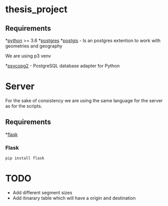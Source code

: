 # thesis_project

## Requirements

*[python](https://www.python.org/) >= 3.6
*[postgres](https://www.postgresql.org/)
*[postgis](https://postgis.net/) - Is an postgres extention to work with geometries and geography

We are using p3 venv

*[psycopg2](https://github.com/psycopg/psycopg2) - PostgreSQL database adapter for Python

# Server

For the sake of consistency we are using the same language for the server as for the scripts.

## Requirements

*[flask](https://palletsprojects.com/p/flask/)

### Flask

```
pip install flask
```

# TODO

* Add different segment sizes
* Add itinarary table which will have a origin and destination
